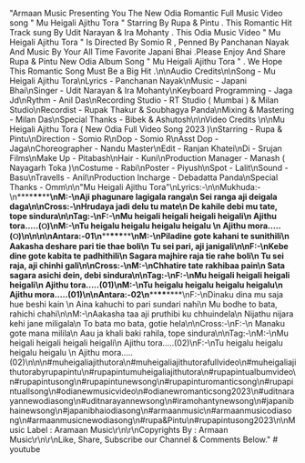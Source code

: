 "Armaan Music Presenting You The New Odia Romantic Full Music Video song \" Mu Heigali Ajithu Tora \" Starring By Rupa & Pintu . This Romantic Hit Track sung By Udit Narayan & Ira Mohanty . This Odia Music Video \" Mu Heigali Ajithu Tora \" Is Directed By Somio R , Penned By Panchanan Nayak And Music By Your All Time Favorite Japani Bhai .Please Enjoy And Share Rupa & Pintu New Odia Album Song \" Mu Heigali Ajithu Tora \" . We Hope This Romantic Song Must Be a Big Hit .\n\nAudio Credits\n\nSong - Mu Heigali Ajithu Tora\nLyrics - Panchanan Nayak\nMusic - Japani Bhai\nSinger - Udit Narayan & Ira Mohanty\nKeyboard Programming -
Jaga Jd\nRythm -
Anil Das\nRecording Studio -
RT Studio ( Mumbai ) & Milan Studio\nRecordist - Rupak Thakur & Soubhagya Panda\nMixing & Mastering - Milan Das\nSpecial Thanks - Bibek & Ashutosh\n\nVideo Credits \n\nMu Heigali Ajithu Tora ( New Odia Full Video Song 2023 )\nStarring - Rupa & Pintu\nDirection - Somio R\nDop - Somio R\nAsst Dop - Jaga\nChoreographer - Nandu Master\nEdit - Ranjan Khatei\nDi - Srujan Films\nMake Up - Pitabash\nHair - Kuni\nProduction Manager - Manash ( Nayagarh Toka )\nCostume - Rabi\nPoster - Piyush\nSpot - Lalit\nSound - Basu\nTravells - Anil\nProduction Incharge - Debadatta Panda\nSpecial Thanks - Omm\n\n\"Mu Heigali Ajithu Tora\"\nLyrics:-\n\nMukhuda:-\n**\*\***\*\***\*\***\nM:-\nAji phagunare lagigala ranga\n Sei ranga aji deigala daga\n\nCross:-\nHrudaya jadi delu tu mate\n De kahile debi mu tate, tope sindura\n\nTag:-\nF:-\nMu heigali heigali heigali heigali\n Ajithu tora.....(୦)\nM:-\nTu heigalu heigalu heigalu heigalu \n Ajithu mora.....(୦)\n\n\n\nAntara:-01\n**\*\***\*\*\***\*\***\nM:-\nPiladine gote kahani te sunithili\n Aakasha deshare pari tie thae boli\n Tu sei pari, aji janigali\n\nF:-\nKebe dine gote kabita te padhithili\n Sagara majhire raja tie rahe boli\n Tu sei raja, aji chinhi gali\n\nCross:-\nM:-\nChhatire tate rakhibaa pain\n Sata sagara asichi dein, debi sindura\n\nTag:-\nF:-\nMu heigali heigali heigali heigali\n Ajithu tora.....(01)\nM:-\nTu heigalu heigalu heigalu heigalu\n Ajithu mora.....(01)\n\nAntara:-02\n**\*\***\*\***\*\***\nF:-\nDinaku dina mu saja hue beshi kain \n Aina kahuchi to pari sundari nahi\n Mu bodhe to bata, rahichi chahi\n\nM:-\nAakasha taa aji pruthibi ku chhuindela\n Nijathu nijara kehi jane miligala\n To bata mo bata, gotie hela\n\nCross:-\nF:-\n Manaku gote mana milila\n Aau ja khali baki rahila, tope sindura\n\nTag:-\nM:-\nMu heigali heigali heigali heigali\n Ajithu tora.....(02)\nF:-\nTu heigalu heigalu heigalu heigalu \n Ajithu mora.....(02)\n\n\n#muheigaliajithutora\n#muheigaliajithutorafullvideo\n#muheigaliajithutorabyrupapintu\n#rupapintumuheigaliajithutora\n#rupapintualbumvideo\n#rupapintusong\n#rupapintunewsong\n#rupapinturomanticsong\n#rupapintuallsong\n#odianewmusicvideo\n#odianewromanticsong2023\n#uditnarayannewodiasong\n#uditnarayannewsong\n#iramohantynewsong\n#japanibhainewsong\n#japanibhaiodiasong\n#armaanmusic\n#armaanmusicodiasong\n#armaanmusicnewodiasong\n#rupa&Pintu\n#rupapintusong2023\n\nMusic Label : Aramaan Music\r\n\r\nCopyrights By : Armaan Music\r\n\r\nLike, Share, Subscribe our Channel & Comments Below."
#   y o u t u b e  
 